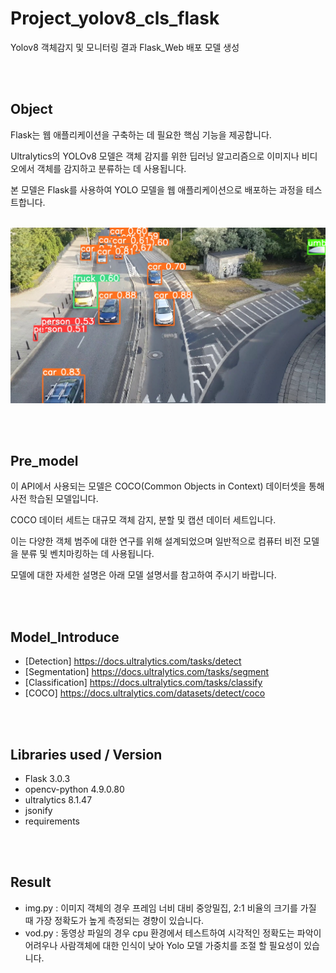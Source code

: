 # Project_yolov8_cls_flask

Yolov8 객체감지 및 모니터링 결과 Flask_Web 배포 모델 생성 

<br /><br /> 
## Object

Flask는 웹 애플리케이션을 구축하는 데 필요한 핵심 기능을 제공합니다.

Ultralytics의 YOLOv8 모델은 객체 감지를 위한 딥러닝 알고리즘으로 이미지나 비디오에서 객체를 감지하고 분류하는 데 사용됩니다.

본 모델은 Flask를 사용하여 YOLO 모델을 웹 애플리케이션으로 배포하는 과정을 테스트합니다.
<br /><br /> 

<img src="image/car_result_vod.png">

<br /><br /> 
## Pre_model

이 API에서 사용되는 모델은 COCO(Common Objects in Context) 데이터셋을 통해 사전 학습된 모델입니다.

COCO 데이터 세트는 대규모 객체 감지, 분할 및 캡션 데이터 세트입니다. 

이는 다양한 객체 범주에 대한 연구를 위해 설계되었으며 일반적으로 컴퓨터 비전 모델을 분류 및 벤치마킹하는 데 사용됩니다.

모델에 대한 자세한 설명은 아래 모델 설명서를 참고하여 주시기 바랍니다.

<br /><br /> 
## Model_Introduce

- [Detection] https://docs.ultralytics.com/tasks/detect
- [Segmentation] https://docs.ultralytics.com/tasks/segment
- [Classification] https://docs.ultralytics.com/tasks/classify
- [COCO] https://docs.ultralytics.com/datasets/detect/coco

<br /><br /> 
## Libraries used / Version

- Flask 3.0.3
- opencv-python 4.9.0.80
- ultralytics 8.1.47
- jsonify
- requirements

<br /><br /> 
## Result

- img.py : 이미지 객체의 경우 프레임 너비 대비 중앙밀집, 
  2:1 비율의 크기를 가질 때 가장 정확도가 높게 측정되는 경향이 있습니다.
- vod.py : 동영상 파일의 경우 cpu 환경에서 테스트하여 시각적인 정확도는 파악이 어려우나 
  사람객체에 대한 인식이 낮아 Yolo 모델 가중치를 조절 할 필요성이 있습니다.
